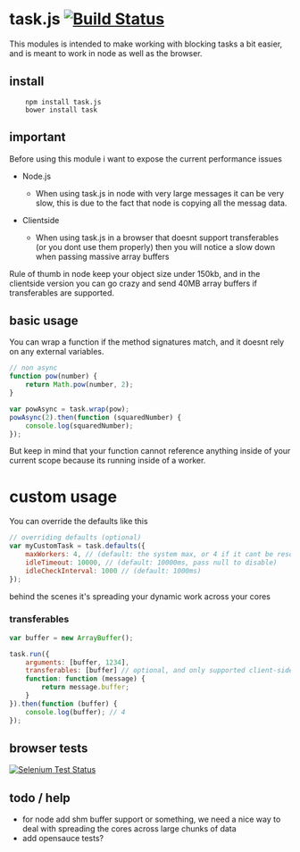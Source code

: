 # task.js [![Build Status](https://travis-ci.org/icodeforlove/task.js.png?branch=master)](https://travis-ci.org/icodeforlove/task.js)

This modules is intended to make working with blocking tasks a bit easier, and is meant to work in node as well as the browser.

## install

```
	npm install task.js
	bower install task
```

## important

Before using this module i want to expose the current performance issues

- Node.js

	- When using task.js in node with very large messages it can be very slow, this is due to the fact that node is copying all the messag data.

- Clientside
	- When using task.js in a browser that doesnt support transferables (or you dont use them properly) then you will notice a slow down when passing massive array buffers

Rule of thumb in node keep your object size under 150kb, and in the clientside version you can go crazy and send 40MB array buffers if transferables are supported.

## basic usage

You can wrap a function if the method signatures match, and it doesnt rely on any external variables.

```javascript
// non async
function pow(number) {
	return Math.pow(number, 2);
}

var powAsync = task.wrap(pow);
powAsync(2).then(function (squaredNumber) {
	console.log(squaredNumber);
});
```

But keep in mind that your function cannot reference anything inside of your current scope because its running inside of a worker.

# custom usage

You can override the defaults like this

```javascript
// overriding defaults (optional)
var myCustomTask = task.defaults({
	maxWorkers: 4, // (default: the system max, or 4 if it cant be resolved)
	idleTimeout: 10000, // (default: 10000ms, pass null to disable)
	idleCheckInterval: 1000 // (default: 1000ms)
});
```

behind the scenes it's spreading your dynamic work across your cores

### transferables

```javascript
var buffer = new ArrayBuffer();

task.run({
	arguments: [buffer, 1234],
	transferables: [buffer] // optional, and only supported client-side
	function: function (message) {
		return message.buffer;
	}
}).then(function (buffer) {
	console.log(buffer); // 4
});
```

## browser tests

[![Selenium Test Status](https://saucelabs.com/browser-matrix/task-js.svg)](https://saucelabs.com/u/task-js)

## todo / help

- for node add shm buffer support or something, we need a nice way to deal with spreading the cores across large chunks of data
- add opensauce tests?